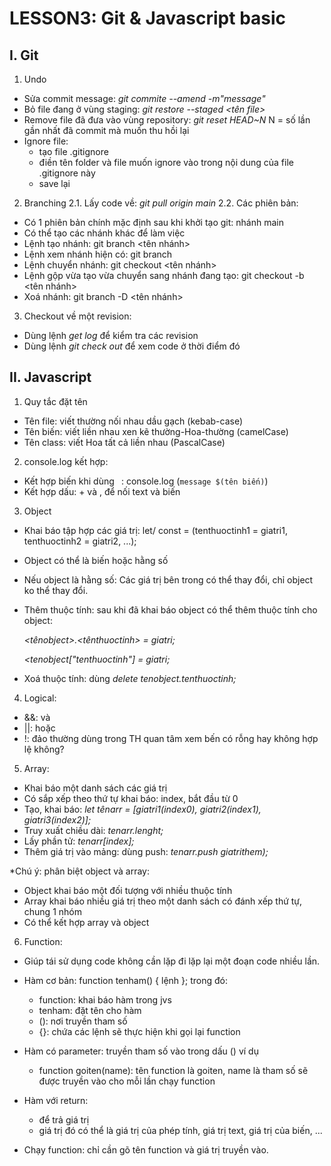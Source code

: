 # LESSON3: Git & Javascript basic
## I. Git
1. Undo
- Sửa commit message: 
*git commite --amend -m"message"*
- Bỏ file đang ở vùng staging: *git restore --staged <tên file>*
- Remove file đã đưa vào vùng repository: *git reset HEAD~N*
N = số lần gần nhất đã commit mà muốn thu hồi lại
- Ignore file: 
   + tạo file .gitignore
   + điền tên folder và file muốn ignore vào trong nội dung của file .gitignore này
   + save lại

2. Branching
2.1. Lấy code về: *git pull origin main*
2.2. Các phiên bản:
- Có 1 phiên bản chính mặc định sau khi khởi tạo git: nhánh main
- Có thể tạo các nhánh khác để làm việc
- Lệnh tạo nhánh: git branch <tên nhánh>
- Lệnh xem nhánh hiện có: git branch
- Lệnh chuyển nhánh: git checkout <tên nhánh>
- Lệnh gộp vừa tạo vừa chuyển sang nhánh đang tạo: git checkout -b <tên nhánh>
- Xoá nhánh: git branch -D <tên nhánh>

3. Checkout về một revision:
- Dùng lệnh *get log* để kiểm tra các revision
- Dùng lệnh *git check out <revision>* để xem code ở thời điểm đó

## II. Javascript
1. Quy tắc đặt tên
- Tên file: viết thường nối nhau dầu gạch (kebab-case)
- Tên biến: viết liền nhau xen kẽ thường-Hoa-thường (camelCase)
- Tên class: viết Hoa tất cả liền nhau (PascalCase)

2. console.log kết hợp:
- Kết hợp biến khi dùng ` `: console.log (`message $(tên biến)`)
- Kết hợp dấu: + và , để nối text và biến

3. Object
- Khai báo tập hợp các giá trị: 
let/ const <tenobject> = (tenthuoctinh1 = giatri1, tenthuoctinh2 = giatri2, ...);
- Object có thể là biến hoặc hằng số
- Nếu object là hằng số: Các giá trị bên trong có thể thay đổi, chỉ object ko thể thay đổi.

- Thêm thuộc tính:
sau khi đã khai báo object có thể thêm thuộc tính cho object:

    *<tênobject>.<tênthuoctinh> = giatri;*

  *<tenobject["tenthuoctinh"] =  giatri;*

- Xoá thuộc tính:
dùng *delete tenobject.tenthuoctinh;*

4. Logical:
- &&: và
- ||: hoặc
- !: đảo
thường dùng trong TH quan tâm xem bến có rỗng hay không hợp lệ không?

5. Array:
- Khai báo một danh sách các giá trị
- Có sắp xếp theo thứ tự khai báo: index, bắt đầu từ 0
- Tạo, khai báo: *let tênarr = [giatri1(index0), giatri2(index1), giatri3(index2)];*
- Truy xuất chiều dài: *tenarr.lenght;*
- Lấy phần tử: *tenarr[index];*
- Thêm giá trị vào mảng: dùng push: *tenarr.push giatrithem);*

*Chú ý: phân biệt object và array: 

- Object khai báo một đối tượng với nhiều thuộc tính
- Array khai báo nhiều giá trị theo một danh sách có đánh xếp thứ tự, chung 1 nhóm
- Có thể kết hợp array và object

6. Function:
- Giúp tái sử dụng code không cần lặp đi lặp lại một đoạn code nhiều lần.
- Hàm cơ bản:
function tenham() { lệnh };
 trong đó: 
  + function: khai báo hàm trong jvs
  + tenham: đặt tên cho hàm
  + (): nơi truyền tham số
  + {}: chứa các lệnh sẽ thực hiện khi gọi lại function

- Hàm có parameter:
truyền tham số vào trong dấu ()
ví dụ 
  + function goiten(name): tên function là goiten, name là tham số sẽ được truyền vào cho mỗi lần chạy function

- Hàm với return:
  + để trả giá trị
  + giá trị đó có thể là giá trị của phép tính, giá trị text, giá trị của biến, ...

- Chạy function:
chỉ cần gõ tên function và giá trị truyền vào.
